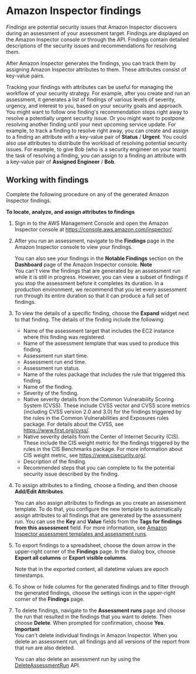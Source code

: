 # Amazon Inspector findings<a name="inspector_findings"></a>

*Findings* are potential security issues that Amazon Inspector discovers during an assessment of your assessment target\. Findings are displayed on the Amazon Inspector console or through the API\. Findings contain detailed descriptions of the security issues and recommendations for resolving them\.

After Amazon Inspector generates the findings, you can track them by assigning Amazon Inspector attributes to them\. These attributes consist of key\-value pairs\.

Tracking your findings with attributes can be useful for managing the workflow of your security strategy\. For example, after you create and run an assessment, it generates a list of findings of various levels of severity, urgency, and interest to you, based on your security goals and approach\. You might want to follow one finding's recommendation steps right away to resolve a potentially urgent security issue\. Or you might want to postpone resolving another finding until your next upcoming service update\. For example, to track a finding to resolve right away, you can create and assign to a finding an attribute with a key\-value pair of **Status** / **Urgent**\. You could also use attributes to distribute the workload of resolving potential security issues\. For example, to give Bob \(who is a security engineer on your team\) the task of resolving a finding, you can assign to a finding an attribute with a key\-value pair of **Assigned Engineer** / **Bob**\.

## Working with findings<a name="finding_via_console"></a>

Complete the following procedure on any of the generated Amazon Inspector findings\.

**To locate, analyze, and assign attributes to findings**

1. Sign in to the AWS Management Console and open the Amazon Inspector console at [https://console\.aws\.amazon\.com/inspector/](https://console.aws.amazon.com/inspector/)\.

1. After you run an assessment, navigate to the **Findings** page in the Amazon Inspector console to view your findings\.

   You can also see your findings in the **Notable Findings** section on the **Dashboard** page of the Amazon Inspector console\.
**Note**  
You can't view the findings that are generated by an assessment run while it is still in progress\. However, you can view a subset of findings if you stop the assessment before it completes its duration\. In a production environment, we recommend that you let every assessment run through its entire duration so that it can produce a full set of findings\.

1. To view the details of a specific finding, choose the **Expand** widget next to that finding\. The details of the finding include the following:
   + Name of the assessment target that includes the EC2 instance where this finding was registered\.
   + Name of the assessment template that was used to produce this finding\.
   + Assessment run start time\.
   + Assessment run end time\.
   + Assessment run status\.
   + Name of the rules package that includes the rule that triggered this finding\.
   + Name of the finding\.
   + Severity of the finding\.
   + Native severity details from the Common Vulnerability Scoring System \(CVSS\)\. These include CVSS vector and CVSS score metrics \(including CVSS version 2\.0 and 3\.0\) for the findings triggered by the rules in the Common Vulnerabilities and Exposures rules package\. For details about the CVSS, see [https://www\.first\.org/cvss/](https://www.first.org/cvss/)\.
   + Native severity details from the Center of Internet Security \(CIS\)\. These include the CIS weight metric for the findings triggered by the rules in the CIS Benchmarks package\. For more information about CIS weight metric, see [https://www\.cisecurity\.org/](https://www.cisecurity.org/)\.
   + Description of the finding\.
   + Recommended steps that you can complete to fix the potential security issue described by the finding\.

1. To assign attributes to a finding, choose a finding, and then choose **Add/Edit Attributes**\.

   You can also assign attributes to findings as you create an assessment template\. To do that, you configure the new template to automatically assign attributes to all findings that are generated by the assessment run\. You can use the **Key** and **Value** fields from the **Tags for findings from this assessment** field\. For more information, see [Amazon Inspector assessment templates and assessment runs](inspector_assessments.md)\.

1. To export findings to a spreadsheet, choose the down arrow in the upper\-right corner of the **Findings** page\. In the dialog box, choose **Export all columns** or **Export visible columns**\.

   Note that in the exported content, all datetime values are epoch timestamps\.

1. To show or hide columns for the generated findings and to filter through the generated findings, choose the settings icon in the upper\-right corner of the **Findings** page\.

1. To delete findings, navigate to the **Assessment runs** page and choose the run that resulted in the findings that you want to delete\. Then choose **Delete**\. When prompted for confirmation, choose **Yes**\.
**Important**  
You can't delete individual findings in Amazon Inspector\. When you delete an assessment run, all findings and all versions of the report from that run are also deleted\.

   You can also delete an assessment run by using the [DeleteAssessmentRun](https://docs.aws.amazon.com/inspector/latest/APIReference/API_DeleteAssessmentRun.html) API\. 